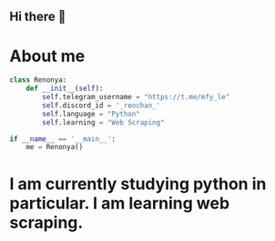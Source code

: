 ## Hi there 👋

# About me
```python
class Renonya:
    def __init__(self):
        self.telegram_username = "https://t.me/mfy_le"
        self.discord_id = '_reochan_'
        self.language = "Python"
        self.learning = "Web Scraping" 

if __name__ == '__main__':
    me = Renonya()
```

# I am currently studying python in particular. I am learning web scraping.
